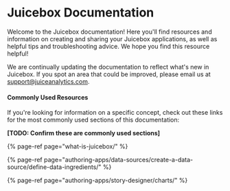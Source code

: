 # Juicebox Documentation

Welcome to the Juicebox documentation! Here you'll find resources and information on creating and sharing your Juicebox applications, as well as helpful tips and troubleshooting advice. We hope you find this resource helpful! 

We are continually updating the documentation to reflect what's new in Juicebox. If you spot an area that could be improved, please email us at support@juiceanalytics.com. 

#### Commonly Used Resources

If you're looking for information on a specific concept, check out these links for the most commonly used sections of this documentation:

**\[TODO: Confirm these are commonly used sections\]**

{% page-ref page="what-is-juicebox/" %}

{% page-ref page="authoring-apps/data-sources/create-a-data-source/define-data-ingredients/" %}

{% page-ref page="authoring-apps/story-designer/charts/" %}







